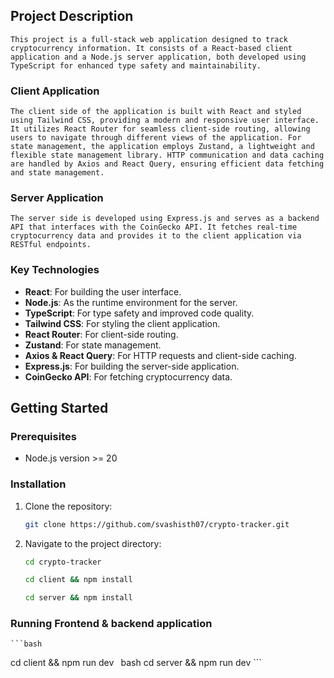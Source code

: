 ## Project Description

    This project is a full-stack web application designed to track cryptocurrency information. It consists of a React-based client application and a Node.js server application, both developed using TypeScript for enhanced type safety and maintainability.

### Client Application
    The client side of the application is built with React and styled using Tailwind CSS, providing a modern and responsive user interface. It utilizes React Router for seamless client-side routing, allowing users to navigate through different views of the application. For state management, the application employs Zustand, a lightweight and flexible state management library. HTTP communication and data caching are handled by Axios and React Query, ensuring efficient data fetching and state management.

### Server Application

    The server side is developed using Express.js and serves as a backend API that interfaces with the CoinGecko API. It fetches real-time cryptocurrency data and provides it to the client application via RESTful endpoints.

### Key Technologies
- **React**: For building the user interface.
- **Node.js**: As the runtime environment for the server.
- **TypeScript**: For type safety and improved code quality.
- **Tailwind CSS**: For styling the client application.
- **React Router**: For client-side routing.
- **Zustand**: For state management.
- **Axios & React Query**: For HTTP requests and client-side caching.
- **Express.js**: For building the server-side application.
- **CoinGecko API**: For fetching cryptocurrency data.

## Getting Started

### Prerequisites
- Node.js version >= 20

### Installation
1. Clone the repository:
    ```bash
   git clone https://github.com/svashisth07/crypto-tracker.git
   ```
2. Navigate to the project directory:
    ```bash
    cd crypto-tracker
   ```

   ```bash
   cd client && npm install
    ```

   ```bash
   cd server && npm install
    ```

### Running Frontend & backend application
    ```bash
   cd client && npm run dev
    ```
    ```bash
   cd server && npm run dev
    ```
